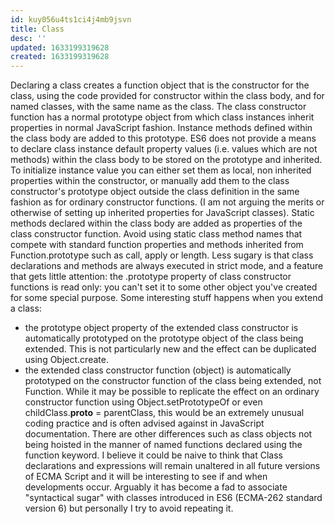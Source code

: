 ```yaml
---
id: kuy056u4ts1ci4j4mb9jsvn
title: Class
desc: ''
updated: 1633199319628
created: 1633199319628
---
```


Declaring a class creates a function object that is the constructor for the class, using the code provided for constructor within the class body, and for named classes, with the same name as the class.
The class constructor function has a normal prototype object from which class instances inherit properties in normal JavaScript fashion. Instance methods defined within the class body are added to this prototype.
ES6 does not provide a means to declare class instance default property values (i.e. values which are not methods) within the class body to be stored on the prototype and inherited. To initialize instance value you can either set them as local, non inherited properties within the constructor, or manually add them to the class constructor's prototype object outside the class definition in the same fashion as for ordinary constructor functions. (I am not arguing the merits or otherwise of setting up inherited properties for JavaScript classes).
Static methods declared within the class body are added as properties of the class constructor function. Avoid using static class method names that compete with standard function properties and methods inherited from Function.prototype such as call, apply or length.
Less sugary is that class declarations and methods are always executed in strict mode, and a feature that gets little attention: the .prototype property of class constructor functions is read only: you can't set it to some other object you've created for some special purpose.
Some interesting stuff happens when you extend a class:
* the prototype object property of the extended class constructor is automatically prototyped on the prototype object of the class being extended. This is not particularly new and the effect can be duplicated using Object.create.
* the extended class constructor function (object) is automatically prototyped on the constructor function of the class being extended, not Function. While it may be possible to replicate the effect on an ordinary constructor function using Object.setPrototypeOf or even childClass.__proto__ = parentClass, this would be an extremely unusual coding practice and is often advised against in JavaScript documentation.
There are other differences such as class objects not being hoisted in the manner of named functions declared using the function keyword.
I believe it could be naive to think that Class declarations and expressions will remain unaltered in all future versions of ECMA Script and it will be interesting to see if and when developments occur. Arguably it has become a fad to associate "syntactical sugar" with classes introduced in ES6 (ECMA-262 standard version 6) but personally I try to avoid repeating it.
